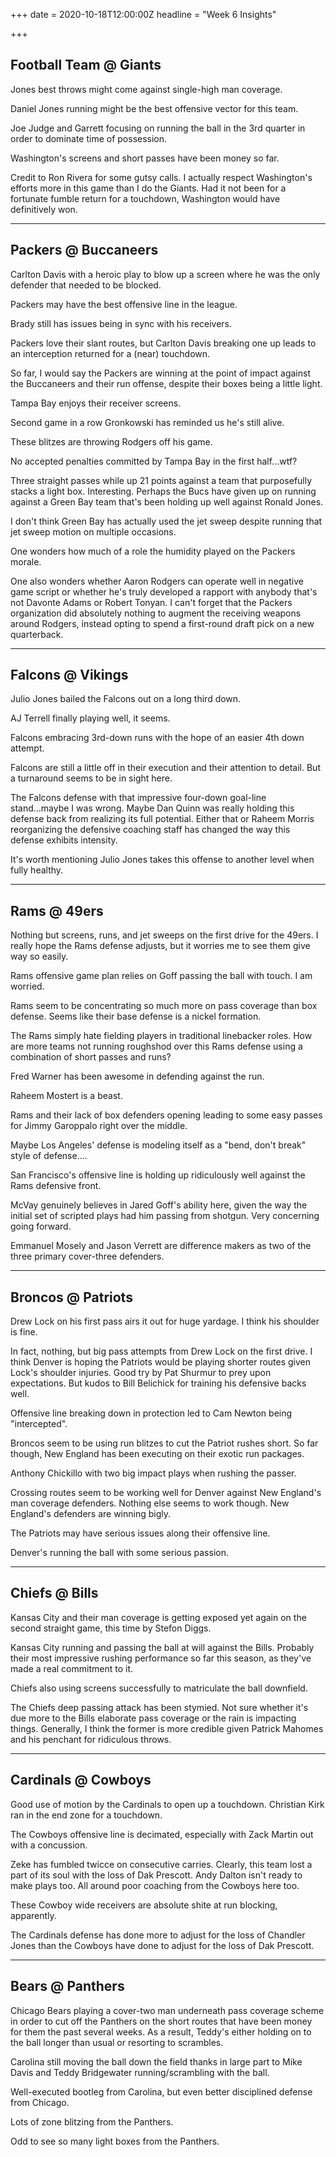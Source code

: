 +++
date = 2020-10-18T12:00:00Z
headline = "Week 6 Insights"

+++
## Football Team @ Giants

Jones best throws might come against single-high man coverage.

Daniel Jones running might be the best offensive vector for this team.

Joe Judge and Garrett focusing on running the ball in the 3rd quarter in order to dominate time of possession.

Washington's screens and short passes have been money so far.

Credit to Ron Rivera for some gutsy calls. I actually respect Washington's efforts more in this game than I do the Giants. Had it not been for a fortunate fumble return for a touchdown, Washington would have definitively won.

***

## Packers @ Buccaneers

Carlton Davis with a heroic play to blow up a screen where he was the only defender that needed to be blocked.

Packers may have the best offensive line in the league.

Brady still has issues being in sync with his receivers.

Packers love their slant routes, but Carlton Davis breaking one up leads to an interception returned for a (near) touchdown.

So far, I would say the Packers are winning at the point of impact against the Buccaneers and their run offense, despite their boxes being a little light.

Tampa Bay enjoys their receiver screens.

Second game in a row Gronkowski has reminded us he's still alive.

These blitzes are throwing Rodgers off his game.

No accepted penalties committed by Tampa Bay in the first half...wtf?

Three straight passes while up 21 points against a team that purposefully stacks a light box. Interesting. Perhaps the Bucs have given up on running against a Green Bay team that's been holding up well against Ronald Jones.

I don't think Green Bay has actually used the jet sweep despite running that jet sweep motion on multiple occasions.

One wonders how much of a role the humidity played on the Packers morale.

One also wonders whether Aaron Rodgers can operate well in negative game script or whether he's truly developed a rapport with anybody that's not Davonte Adams or Robert Tonyan. I can't forget that the Packers organization did absolutely nothing to augment the receiving weapons around Rodgers, instead opting to spend a first-round draft pick on a new quarterback.

***

## Falcons @ Vikings

Julio Jones bailed the Falcons out on a long third down.

AJ Terrell finally playing well, it seems.

Falcons embracing 3rd-down runs with the hope of an easier 4th down attempt.

Falcons are still a little off in their execution and their attention to detail. But a turnaround seems to be in sight here.

The Falcons defense with that impressive four-down goal-line stand...maybe I was wrong. Maybe Dan Quinn was really holding this defense back from realizing its full potential.  Either that or Raheem Morris reorganizing the defensive coaching staff has changed the way this defense exhibits intensity.

It's worth mentioning Julio Jones takes this offense to another level when fully healthy.

***

## Rams @ 49ers

Nothing but screens, runs, and jet sweeps on the first drive for the 49ers. I really hope the Rams defense adjusts, but it worries me to see them give way so easily.

Rams offensive game plan relies on Goff passing the ball with touch. I am worried.

Rams seem to be concentrating so much more on pass coverage than box defense. Seems like their base defense is a nickel formation.

The Rams simply hate fielding players in traditional linebacker roles. How are more teams not running roughshod over this Rams defense using a combination of short passes and runs?

Fred Warner has been awesome in defending against the run.

Raheem Mostert is a beast.

Rams and their lack of box defenders opening leading to some easy passes for Jimmy Garoppalo right over the middle.

Maybe Los Angeles' defense is modeling itself as a "bend, don't break" style of defense....

San Francisco's offensive line is holding up ridiculously well against the Rams defensive front.

McVay genuinely believes in Jared Goff's ability here, given the way the initial set of scripted plays had him passing from shotgun. Very concerning going forward.

Emmanuel Mosely and Jason Verrett are difference makers as two of the three primary cover-three defenders.

***

## Broncos @ Patriots

Drew Lock on his first pass airs it out for huge yardage. I think his shoulder is fine.

In fact, nothing, but big pass attempts from Drew Lock on the first drive. I think Denver is hoping the Patriots would be playing shorter routes given Lock's shoulder injuries. Good try by Pat Shurmur to prey upon expectations. But kudos to Bill Belichick for training his defensive backs well.

Offensive line breaking down in protection led to Cam Newton being "intercepted".

Broncos seem to be using run blitzes to cut the Patriot rushes short. So far though, New England has been executing on their exotic run packages.

Anthony Chickillo with two big impact plays when rushing the passer.

Crossing routes seem to be working well for Denver against New England's man coverage defenders. Nothing else seems to work though. New England's defenders are winning bigly.

The Patriots may have serious issues along their offensive line.

Denver's running the ball with some serious passion.

***

## Chiefs @ Bills

Kansas City and their man coverage is getting exposed yet again on the second straight game, this time by Stefon Diggs.

Kansas City running and passing the ball at will against the Bills. Probably their most impressive rushing performance so far this season, as they've made a real commitment to it.

Chiefs also using screens successfully to matriculate the ball downfield.

The Chiefs deep passing attack has been stymied. Not sure whether it's due more to the Bills elaborate pass coverage or the rain is impacting things. Generally, I think the former is more credible given Patrick Mahomes and his penchant for ridiculous throws.

***

## Cardinals @ Cowboys

Good use of motion by the Cardinals to open up a touchdown. Christian Kirk ran in the end zone for a touchdown.

The Cowboys offensive line is decimated, especially with Zack Martin out with a concussion.

Zeke has fumbled twicce on consecutive carries. Clearly, this team lost a part of its soul with the loss of Dak Prescott. Andy Dalton isn't ready to make plays too. All around poor coaching from the Cowboys here too.

These Cowboy wide receivers are absolute shite at run blocking, apparently.

The Cardinals defense has done more to adjust for the loss of Chandler Jones than the Cowboys have done to adjust for the loss of Dak Prescott.

***

## Bears @ Panthers

Chicago Bears playing a cover-two man underneath pass coverage scheme in order to cut off the Panthers on the short routes that have been money for them the past several weeks. As a result, Teddy's either holding on to the ball longer than usual or resorting to scrambles.

Carolina still moving the ball down the field thanks in large part to Mike Davis and Teddy Bridgewater running/scrambling with the ball.

Well-executed bootleg from Carolina, but even better disciplined defense from Chicago.

Lots of zone blitzing from the Panthers.

Odd to see so many light boxes from the Panthers.